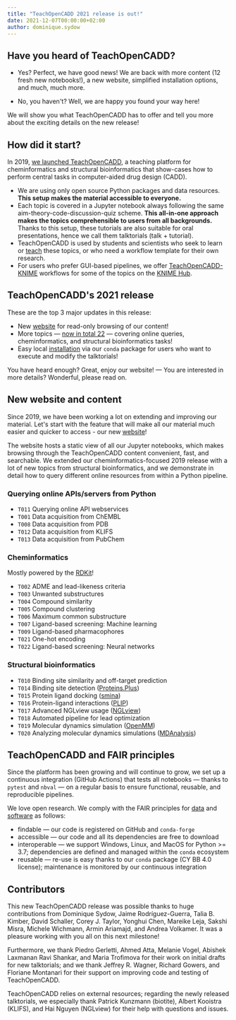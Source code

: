 ```yaml
---
title: "TeachOpenCADD 2021 release is out!"
date: 2021-12-07T00:00:00+02:00
author: dominique.sydow
---
```


## Have you heard of TeachOpenCADD?

- Yes? Perfect, we have good news! We are back with more content (12 fresh new notebooks!), a new website, simplified installation options, and much, much more.

- No, you haven't? Well, we are happy you found your way here!

We will show you what TeachOpenCADD has to offer and tell you more about the exciting details on the new release!

## How did it start?

In 2019, [we launched TeachOpenCADD](https://jcheminf.biomedcentral.com/articles/10.1186/s13321-019-0351-x), a teaching platform for cheminformatics and structural bioinformatics that show-cases how to perform central tasks in computer-aided drug design (CADD).

- We are using only open source Python packages and data resources. **This setup makes the material accessible to everyone.**
- Each topic is covered in a Jupyter notebook always following the same aim-theory-code-discussion-quiz scheme. **This all-in-one approach makes the topics comprehensible to users from all backgrounds.** Thanks to this setup, these tutorials are also suitable for oral presentations, hence we call them talktorials (talk + tutorial).
- TeachOpenCADD is used by students and scientists who seek to learn or [teach](https://pubs.acs.org/doi/abs/10.1021/bk-2021-1387.ch010) these topics, or who need a workflow template for their own research.
- For users who prefer GUI-based pipelines, we offer [TeachOpenCADD-KNIME](https://pubs.acs.org/doi/10.1021/acs.jcim.9b00662) workflows for some of the topics on the [KNIME Hub](https://hub.knime.com/volkamerlab/spaces/Public/latest/TeachOpenCADD/TeachOpenCADD).

## TeachOpenCADD's 2021 release

These are the top 3 major updates in this release:

- New [website](https://projects.volkamerlab.org/teachopencadd/) for read-only browsing of our content!
- More topics &mdash; [now in total 22](https://projects.volkamerlab.org/teachopencadd/all_talktorials.html) &mdash; covering online queries, cheminformatics, and structural bioinformatics tasks!
- Easy local [installation](https://projects.volkamerlab.org/teachopencadd/installing.html) via our `conda` package for users who want to execute and modify the talktorials!

You have heard enough? Great, enjoy our website! &mdash; You are interested in more details? Wonderful, please read on.

## New website and content

Since 2019, we have been working a lot on extending and improving our material. Let's start with the feature that will make all our material much easier and quicker to access - our new [website](https://projects.volkamerlab.org/teachopencadd/)!

The website hosts a static view of all our Jupyter notebooks, which makes browsing through the TeachOpenCADD content convenient, fast, and searchable. We extended our cheminformatics-focused 2019 release with a lot of new topics from structural bioinformatics, and we demonstrate in detail how to query different online resources from within a Python pipeline.

### Querying online APIs/servers from Python

- `T011` Querying online API webservices
- `T001` Data acquisition from ChEMBL
- `T008` Data acquisition from PDB
- `T012` Data acquisition from KLIFS
- `T013` Data acquisition from PubChem

### Cheminformatics

Mostly powered by the [RDKit](https://www.rdkit.org/)!

- `T002` ADME and lead-likeness criteria
- `T003` Unwanted substructures
- `T004` Compound similarity
- `T005` Compound clustering
- `T006` Maximum common substructure
- `T007` Ligand-based screening: Machine learning
- `T009` Ligand-based pharmacophores
- `T021` One-hot encoding
- `T022` Ligand-based screening: Neural networks

### Structural bioinformatics

- `T010` Binding site similarity and off-target prediction
- `T014` Binding site detection ([Proteins.Plus](https://proteins.plus/))
- `T015` Protein ligand docking ([smina](https://sourceforge.net/p/smina/discussion/))
- `T016` Protein-ligand interactions ([PLIP](https://github.com/pharmai/plip))
- `T017` Advanced NGLview usage ([NGLview](https://github.com/nglviewer/nglview))
- `T018` Automated pipeline for lead optimization
- `T019` Molecular dynamics simulation ([OpenMM](https://openmm.org/))
- `T020` Analyzing molecular dynamics simulations ([MDAnalysis](https://www.mdanalysis.org/))


## TeachOpenCADD and FAIR principles

Since the platform has been growing and will continue to grow, we set up a continuous integration (GitHub Actions) that tests all notebooks &mdash; thanks to `pytest` and `nbval` &mdash; on a regular basis to ensure functional, reusable, and reproducible pipelines.

We love open research. We comply with the FAIR principles for [data](https://www.nature.com/articles/sdata201618) and [software](https://content.iospress.com/articles/data-science/ds190026) as follows:

- findable &mdash; our code is registered on GitHub and `conda-forge`
- accessible &mdash; our code and all its dependencies are free to download
- interoperable &mdash; we support Windows, Linux, and MacOS for Python >= 3.7; dependencies are defined and managed within the `conda` ecosystem
- reusable &mdash; re-use is easy thanks to our `conda` package (CY BB 4.0 license); maintenance is monitored by our continuous integration

## Contributors

This new TeachOpenCADD release was possible thanks to  huge contributions from Dominique Sydow, Jaime Rodríguez-Guerra, Talia B. Kimber, David Schaller, Corey J. Taylor, Yonghui Chen, Mareike Leja, Sakshi Misra, Michele Wichmann, Armin Ariamajd, and Andrea Volkamer. It was a pleasure working with you all on this next milestone!

Furthermore, we thank Piedro Gerletti, Ahmed Atta, Melanie Vogel, Abishek Laxmanan Ravi Shankar, and Maria Trofimova for their work on initial drafts for new talktorials; and we thank Jeffrey R. Wagner, Richard Gowers, and Floriane Montanari for their support on improving code and testing of TeachOpenCADD.

TeachOpenCADD relies on external resources; regarding the newly released talktorials, we especially thank Patrick Kunzmann (biotite), Albert Kooistra (KLIFS), and Hai Nguyen (NGLview) for their help with questions and issues.